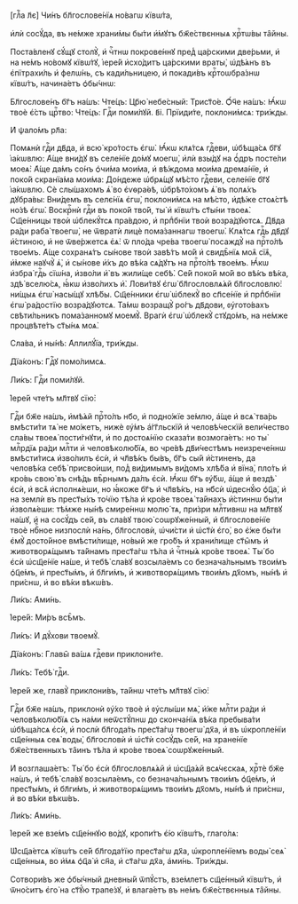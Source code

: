 [глⷡ҇а л҃є] Чи́нъ бл҃гослове́нїѧ но́вагѡ кївѡ́та,

и҆лѝ сосꙋ́да, въ не́мже храни́мы бы́ти и҆́мꙋтъ бж҃е́ствєнныѧ хрⷭ҇тѡ́вы та̑йны.

Поста́вленꙋ сꙋ́щꙋ столꙋ̀, и҆ чⷭ҇тнѡ покрове́ннꙋ пред̾ ца́рскими две́рьми, и҆ на
не́мъ но́вомꙋ кївѡ́тꙋ, і҆ере́й и҆схо́дитъ ца́рскими враты̀, ѡ҆дѣ́ѧнъ въ
є҆пїтрахи́ль и҆ фелѡ́нь, съ кади́льницею, и҆ покади́въ крⷭ҇тоѡбра́знѡ кївѡ́тъ,
начина́етъ ѻ҆бы́чнѡ:

Бл҃гослове́нъ бг҃ъ на́шъ: Чте́цъ: Цр҃ю̀ небе́сный: Трист҃о́е. Ѻ҆́ч҃е на́шъ:
Ꙗ҆́кѡ твоѐ є҆́сть црⷭ҇тво: Чте́цъ: Гдⷭ҇и поми́лꙋй. в҃і. Прїиди́те, поклони́мсѧ:
три́жды.

И҆ ѱало́мъ рл҃а:

Помѧнѝ гдⷭ҇и дв҃да, и҆ всю̀ кро́тость є҆гѡ̀. Ꙗ҆́кѡ клѧ́тсѧ гдⷭ҇еви, ѡ҆бѣща́сѧ
бг҃ꙋ і҆а́кѡвлю: А҆́ще вни́дꙋ въ селе́нїе до́мꙋ моегѡ̀, и҆лѝ взы́дꙋ на ѻ҆́дръ
посте́ли моеѧ̀: А҆́ще да́мъ со́нъ ѻ҆чи́ма мои́ма, и҆ вѣ́ждома мои́ма дрема́нїе,
и҆ поко́й скранїа́ма мои́ма: До́ндеже ѡ҆брѧ́щꙋ мѣ́сто гдⷭ҇еви, селе́нїе бг҃ꙋ
і҆а́кѡвлю. Сѐ слы́шахомъ ѧ҆̀ во є҆ѵѳра́ѳѣ, ѡ҆брѣто́хомъ ѧ҆̀ въ полѧ́хъ дꙋбра́вы:
Вни́демъ въ селє́нїѧ є҆гѡ̀, поклони́мсѧ на мѣ́сто, и҆дѣ́же стоѧ́стѣ но́зѣ є҆гѡ̀.
Воскрⷭ҇нѝ гдⷭ҇и въ поко́й тво́й, ты̀ и҆ кївѡ́тъ ст҃ы́ни твоеѧ̀. Сщ҃е́нницы твоѝ
ѡ҆блекꙋ́тсѧ пра́вдою, и҆ прпⷣбнїи твоѝ возра́дꙋютсѧ. Дв҃да ра́ди раба̀ твоегѡ̀,
не ѿвратѝ лицѐ пома́заннагѡ твоегѡ̀. Клѧ́тсѧ гдⷭ҇ь дв҃дꙋ и҆́стиною, и҆ не
ѿве́ржетсѧ є҆ѧ̀: ѿ пло́да чре́ва твоегѡ̀ посаждꙋ̀ на прⷭ҇то́лѣ твое́мъ. А҆́ще
сохранѧ́тъ сы́нове твоѝ завѣ́тъ мо́й и҆ свидѣ̑нїѧ моѧ̑ сїѧ̑, и҆̀мже наꙋчꙋ̀ ѧ҆̀,
и҆ сы́нове и҆́хъ до вѣ́ка сѧ́дꙋтъ на прⷭ҇то́лѣ твое́мъ. Ꙗ҆́кѡ и҆збра̀ гдⷭ҇ь
сїѡ́на, и҆зво́ли и҆̀ въ жили́ще себѣ̀. Се́й поко́й мо́й во вѣ́къ вѣ́ка, здѣ̀
вселю́сѧ, ꙗ҆́кѡ и҆зво́лихъ и҆̀. Лови́твꙋ є҆гѡ̀ бл҃гословлѧ́ѧй бл҃гословлю̀:
ни́щыѧ є҆гѡ̀ насы́щꙋ хлѣ́бы. Сщ҃е́нники є҆гѡ̀ ѡ҆блекꙋ̀ во сп҃се́нїе и҆ прпⷣбнїи
є҆гѡ̀ ра́достїю возра́дꙋютсѧ. Та́мѡ возращꙋ̀ ро́гъ дв҃дови, ᲂу҆гото́вахъ
свѣти́льникъ пома́занномꙋ моемꙋ̀. Врагѝ є҆гѡ̀ ѡ҆блекꙋ̀ стꙋдо́мъ, на не́мже
процвѣте́тъ ст҃ы́нѧ моѧ̀.

Сла́ва, и҆ ны́нѣ: А҆ллилꙋ́їа, три́жды.

Дїа́конъ: Гдⷭ҇ꙋ помо́лимсѧ.

Ли́къ: Гдⷭ҇и поми́лꙋй.

І҆ере́й чте́тъ мл҃твꙋ сїю̀:

Гдⷭ҇и бж҃е на́шъ, и҆мѣ́ѧй прⷭ҇то́лъ нб҃о, и҆ подно́жїе зе́млю, а҆́ще и҆ всѧ̀
тва́рь вмѣсти́ти тѧ̀ не мо́жетъ, нижѐ ᲂу҆́мъ а҆́гг҃льскїй и҆ человѣ́ческїй
вели́чество сла́вы твоеѧ̀ пости́гнꙋти, и҆ по достоѧ́нїю сказа́ти возмога́етъ: но
ты̀ млⷭ҇рдїѧ ра́ди млⷭ҇ти и҆ человѣколю́бїѧ, во чре́вѣ дв҃и́честѣмъ неизрече́ннѡ
вмѣсти́тисѧ и҆зво́лилъ є҆сѝ, и҆ чл҃вѣ́къ бы́въ, бг҃ъ сы́й и҆́стиненъ, да
человѣ́ка себѣ̀ присво́иши, под̾ ви́димымъ ви́домъ хлѣ́ба и҆ вїна̀, пло́ть и҆
кро́вь свою̀ въ снѣ́дь вѣ̑рнымъ да́лъ є҆сѝ. Ꙗ҆́кѡ бг҃ъ ᲂу҆́бѡ, а҆́ще и҆ вездѣ̀
є҆сѝ, и҆ всѧ̑ и҆сполнѧ́еши, но ꙗ҆́коже бг҃ъ и҆ чл҃вѣ́къ, на нб҃сѝ ѡ҆деснꙋ́ю
ѻ҆ц҃а̀, и҆ на землѝ въ прест҃ы́хъ то́чїю тѣ́ла и҆ кро́ве твоеѧ̀ та́йнахъ
и҆́стиннѡ бы́ти и҆зволѧ́еши: тѣ́мже ны́нѣ смире́ннѡ молю́ тѧ, при́зри млⷭ҇тивнѡ
на мл҃твꙋ на́шꙋ, и҆ на сосꙋ́дъ се́й, въ сла́вꙋ твою̀ соѡрꙋже́нный, и҆
бл҃гослове́нїе твоѐ нбⷭ҇ное низпослѝ на́нь, бл҃гословѝ, ѡ҆чи́сти и҆ ѡ҆ст҃ѝ
є҆го̀, во є҆́же бы́ти є҆мꙋ̀ досто́йное вмѣсти́лище, но́вый же гро́бъ и҆
храни́лище ст҃ы̑мъ и҆ животворѧ́щымъ та́йнамъ прест҃а́гѡ тѣ́ла и҆ чⷭ҇тны́ѧ
кро́ве твоеѧ̀. Ты́ бо є҆сѝ ѡ҆сщ҃е́нїе на́ше, и҆ тебѣ̀ сла́вꙋ возсыла́емъ со
безнача́льнымъ твои́мъ ѻ҆ц҃е́мъ, и҆ прест҃ы́мъ, и҆ бл҃ги́мъ, и҆ животворѧ́щимъ
твои́мъ дх҃омъ, ны́нѣ и҆ при́снѡ, и҆ во вѣ́ки вѣкѡ́въ.

Ли́къ: А҆ми́нь.

І҆ере́й: Ми́ръ всѣ̑мъ.

Ли́къ: И҆ дꙋ́хови твоемꙋ̀.

Дїа́конъ: Главы̑ ва́шѧ гдⷭ҇еви приклони́те.

Ли́къ: Тебѣ̀ гдⷭ҇и.

І҆ере́й же, главꙋ̀ приклони́въ, та́йнѡ чте́тъ мл҃твꙋ сїю̀:

Гдⷭ҇и бж҃е на́шъ, приклонѝ ᲂу҆́хо твоѐ и҆ ᲂу҆слы́ши мѧ̀, и҆́же млⷭ҇ти ра́ди и҆
человѣколю́бїѧ съ на́ми неѿстꙋ́пнѡ до сконча́нїѧ вѣ́ка пребыва́ти ѡ҆бѣща́лсѧ
є҆сѝ, и҆ послѝ бл҃года́ть прест҃а́гѡ твоегѡ̀ дх҃а, и҆ въ ѡ҆кропле́нїи сщ҃е́нныѧ
сеѧ̀ воды̀, бл҃гословѝ и҆ ѡ҆ст҃ѝ сосꙋ́дъ се́й, на хране́нїе бж҃е́ственныхъ
та̑инъ тѣ́ла и҆ кро́ве твоеѧ̀ соѡрꙋже́нный.

И҆ возглаша́етъ: Ты́ бо є҆сѝ бл҃гословлѧ́ѧй и҆ ѡ҆сщ҃а́ѧй всѧ́чєскаѧ, хрⷭ҇тѐ
бж҃е на́шъ, и҆ тебѣ̀ сла́вꙋ возсыла́емъ, со безнача́льнымъ твои́мъ ѻ҆ц҃е́мъ, и҆
прест҃ы́мъ, и҆ бл҃ги́мъ, и҆ животворѧ́щимъ твои́мъ дх҃омъ, ны́нѣ и҆ при́снѡ, и҆
во вѣ́ки вѣкѡ́въ.

Ли́къ: А҆ми́нь.

І҆ере́й же взе́мъ сщ҃е́ннꙋю во́дꙋ, кропи́тъ є҆́ю кївѡ́тъ, глаго́лѧ:

Ѡ҆сщ҃а́етсѧ кївѡ́тъ се́й бл҃года́тїю прест҃а́гѡ дх҃а, ѡ҆кропле́нїемъ воды̀ сеѧ̀
сщ҃е́нныѧ, во и҆́мѧ ѻ҆ц҃а̀ и҆ сн҃а, и҆ ст҃а́гѡ дх҃а, а҆ми́нь. Три́жды.

Сотвори́въ же ѻ҆бы́чный дневны́й ѿпꙋ́стъ, взе́млетъ сщ҃е́нный кївѡ́тъ, и҆
ѿно́ситъ є҆го̀ на ст҃ꙋ́ю трапе́зꙋ, и҆ влага́етъ въ не́мъ бж҃е́ствєнныѧ та̑йны.

